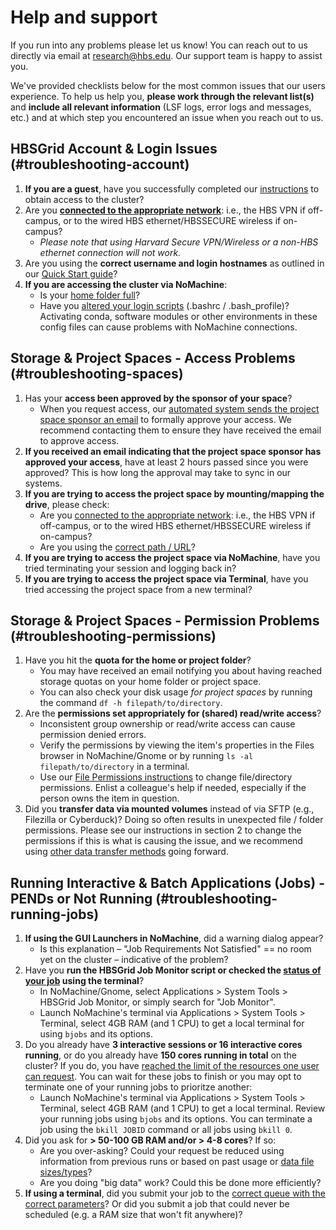 # Help and support

If you run into any problems please let us know! You can reach out to us directly via email at 
[research@hbs.edu](mailto:research@hbs.edu).
Our support team is happy to assist you.

We've provided checklists below for the most common issues that our users experience. 
To help us help you, **please work through the relevant list(s)** and **include all relevant information** (LSF logs, error logs and messages, etc.) and at which step you encountered an issue when you reach out to us.

## HBSGrid Account & Login Issues (#troubleshooting-account)

1.  **If you are a guest**, have you successfully completed our [instructions](https://secure.hbs.edu/accountManagement/guest/research/new-member-instructions) to obtain access to the cluster?
2.  Are you **[connected to the appropriate network](https://hbs-rcs.github.io/hbsgrid-docs/trouble/#network-and-vpn)**: i.e., the HBS VPN if off-campus, or to the wired HBS ethernet/HBSSECURE wireless if on-campus? 
    - *Please note that using Harvard Secure VPN/Wireless or a non-HBS ethernet connection will not work.*
3.  Are you using the **correct username and login hostnames** as outlined in our [Quick Start guide](https://hbs-rcs.github.io/hbsgrid-docs/#quick-start)?
4.  **If you are accessing the cluster via NoMachine**:
    - Is your [home folder full](https://hbs-rcs.github.io/hbsgrid-docs/trouble/#disk-quota)?
    - Have you [altered your login scripts](https://hbs-rcs.github.io/hbsgrid-docs/trouble/#shell-misconfiguration) (.bashrc / .bash_profile)? Activating conda, software modules or other environments in these config files can cause problems with NoMachine connections.

## Storage & Project Spaces - Access Problems (#troubleshooting-spaces)

1.  Has your **access been approved by the sponsor of your space**? 
    - When you request access, our [automated system sends the project space sponsor an email](https://hbs-rcs.github.io/hbsgrid-docs/accountmanagement/#project-space-access) to formally approve your access. We recommend contacting them to ensure they have received the email to approve access.
2.  **If you received an email indicating that the project space sponsor has approved your access**, have at least 2 hours passed since you were approved? This is how long the approval may take to sync in our systems.
3.  **If you are trying to access the project space by mounting/mapping the drive**, please check:
    - Are you [connected to the appropriate network](https://hbs-rcs.github.io/hbsgrid-docs/trouble/#network-and-vpn): i.e., the HBS VPN if off-campus, or to the wired HBS ethernet/HBSSECURE wireless if on-campus? 
    - Are you using the [correct path / URL](https://www.hbs.edu/research-computing-services/resources/research-storage/accessing-spaces-and-storage.aspx)?
4.  **If you are trying to access the project space via NoMachine**, have you tried terminating your session and logging back in?
5.  **If you are trying to access the project space via Terminal**, have you tried accessing the project space from a new terminal?

## Storage & Project Spaces - Permission Problems (#troubleshooting-permissions)
1.  Have you hit the **quota for the home or project folder**? 
    - You may have received an email notifying you about having reached storage quotas on your home folder or project space.
    - You can also check your disk usage *for project spaces* by running the command `df -h filepath/to/directory`.
2.  Are the **permissions set appropriately for (shared) read/write access**? 
    - Inconsistent group ownership or read/write access can cause permission denied errors.
    - Verify the permissions by viewing the item's properties in the Files browser in NoMachine/Gnome or by running `ls -al filepath/to/directory` in a terminal. 
    - Use our [File Permissions instructions](https://hbs-rcs.github.io/hbsgrid-docs/worksafe/#file-ownership-and-permissions) to change file/directory permissions. Enlist a colleague's help if needed, especially if the person owns the item in question.
3.  Did you **transfer data via mounted volumes** instead of via SFTP (e.g., Filezilla or Cyberduck)? Doing so often results in unexpected file / folder permissions. Please see our instructions in section 2 to change the permissions if this is what is causing the issue, and we recommend using [other data transfer methods](https://hbs-rcs.github.io/hbsgrid-docs/syncfiles/#transfer-data-fromto-local-storage) going forward.

## Running Interactive & Batch Applications (Jobs) - PENDs or Not Running (#troubleshooting-running-jobs)

1.  **If using the GUI Launchers in NoMachine**, did a warning dialog appear? 
    - Is this explanation – "Job Requirements Not Satisfied" == no room yet on the cluster – indicative of the problem?
2.  Have you **run the HBSGrid Job Monitor script or checked the [status of your job](https://hbs-rcs.github.io/hbsgrid-docs/trouble/#troubleshooting-jobs-and-resources) using the terminal**?
    -  In NoMachine/Gnome, select Applications > System Tools > HBSGrid Job Monitor, or simply search for "Job Monitor".
    -  Launch NoMachine's terminal via Applications > System Tools > Terminal, select 4GB RAM (and 1 CPU) to get a local terminal for using `bjobs` and its options.
3.  Do you already have **3 interactive sessions or 16 interactive cores running**, or do you already have **150 cores running in total** on the cluster? If you do, you have [reached the limit of the resources one user can request](https://hbs-rcs.github.io/hbsgrid-docs/menulaunch/#system-resources-limits). You can wait for these jobs to finish or you may opt to terminate one of your running jobs to prioritze another:
    - Launch NoMachine's terminal via Applications > System Tools > Terminal, select 4GB RAM (and 1 CPU) to get a local terminal. Review your running jobs using `bjobs` and its options. You can terminate a job using the `bkill JOBID` command or all jobs using `bkill 0`.
5.  Did you ask for **> 50-100 GB RAM and/or > 4-8 cores**? If so:
    - Are you over-asking? Could your request be reduced using information from previous runs or based on past usage or [data file sizes/types](https://hbs-rcs.github.io/hbsgrid-docs/menulaunch/#resource-recommendations)?
    - Are you doing "big data" work? Could this be done more efficiently?
6.  **If using a terminal**, did you submit your job to the [correct queue with the correct parameters](https://hbs-rcs.github.io/hbsgrid-docs/commandline/)? Or did you submit a job that could never be scheduled (e.g. a RAM size that won't fit anywhere)?
